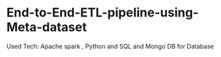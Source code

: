 # End-to-End-ETL-pipeline-using-Meta-dataset
Used Tech: Apache spark , Python and SQL and Mongo DB for Database 
